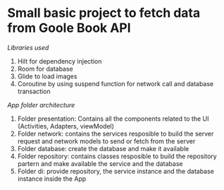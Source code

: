 # Small basic project to fetch data from Goole Book API

_Libraries used_
1. Hilt for dependency injection
2. Room for database
3. Glide to load images
4. Coroutine by using suspend function for network call and database transaction


_App folder architecture_
1. Folder presentation: Contains all the components related to the UI (Activities, Adapters, viewModel)
2. Folder network: contains the services resposible to build the server request and network models to send or fetch from the server
3. Folder database: create the database and make it available 
4. Folder repository: contains classes resposible to build the repository partern and make available the service and the database
5. Folder di: provide repository, the service instance and the database instance inside the App
